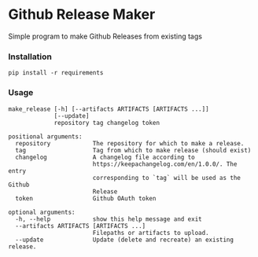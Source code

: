 # Github Release Maker

Simple program to make Github Releases from existing tags

### Installation

    pip install -r requirements

### Usage


    make_release [-h] [--artifacts ARTIFACTS [ARTIFACTS ...]]
                 [--update]
                 repository tag changelog token
    
    positional arguments:
      repository            The repository for which to make a release.
      tag                   Tag from which to make release (should exist)
      changelog             A changelog file according to
                            https://keepachangelog.com/en/1.0.0/. The entry
                            corresponding to `tag` will be used as the Github
                            Release
      token                 Github OAuth token
    
    optional arguments:
      -h, --help            show this help message and exit
      --artifacts ARTIFACTS [ARTIFACTS ...]
                            Filepaths or artifacts to upload.
      --update              Update (delete and recreate) an existing release.
